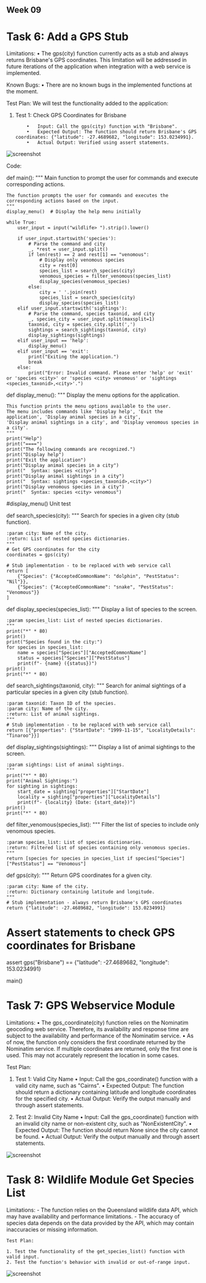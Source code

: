 ## Week 09

# Task 6: Add a GPS Stub

Limitations:
        •	The gps(city) function currently acts as a stub and always returns Brisbane's GPS coordinates. This limitation will be addressed in future iterations of the application when integration with a web service is implemented.
    
Known Bugs:
        •	There are no known bugs in the implemented functions at the moment.
    
Test Plan: We will test the functionality added to the application:

  1.	Test 1: Check GPS Coordinates for Brisbane
     
                •	Input: Call the gps(city) function with "Brisbane".
                •	Expected Output: The function should return Brisbane's GPS coordinates: {"latitude": -27.4689682, "longitude": 153.0234991}.
                •	Actual Output: Verified using assert statements.

![screenshot](https://github.com/Foram1123/project-python/blob/main/Images/Part%202/6.PNG)

Code:

def main():
    """
    Main function to prompt the user for commands and execute corresponding actions.

    The function prompts the user for commands and executes the corresponding actions based on the input.
    """
    display_menu()  # Display the help menu initially

    while True:
        user_input = input("wildlife> ").strip().lower()

        if user_input.startswith('species'):
            # Parse the command and city
            _, *rest = user_input.split()
            if len(rest) == 2 and rest[1] == "venomous":
                # Display only venomous species
                city = rest[0]
                species_list = search_species(city)
                venomous_species = filter_venomous(species_list)
                display_species(venomous_species)
            else:
                city = ' '.join(rest)
                species_list = search_species(city)
                display_species(species_list)
        elif user_input.startswith('sightings'):
            # Parse the command, species taxonid, and city
            _, species_city = user_input.split(maxsplit=1)
            taxonid, city = species_city.split(',')
            sightings = search_sightings(taxonid, city)
            display_sightings(sightings)
        elif user_input == 'help':
            display_menu()
        elif user_input == 'exit':
            print("Exiting the application.")
            break
        else:
            print("Error: Invalid command. Please enter 'help' or 'exit' or 'species <city>' or 'species <city> venomous' or 'sightings <species_taxonid>,<city>'.")
def display_menu():
    """
    Display the menu options for the application.

    This function prints the menu options available to the user.
    The menu includes commands like 'Display help', 'Exit the application', 'Display animal species in a city',
    'Display animal sightings in a city', and 'Display venomous species in a city'.
    """
    print("Help")
    print("====")
    print("The following commands are recognized.")
    print("Display help")
    print("Exit the application")
    print("Display animal species in a city")
    print("  Syntax: species <city>")
    print("Display animal sightings in a city")
    print("  Syntax: sightings <species_taxonid>,<city>")
    print("Display venomous species in a city")
    print("  Syntax: species <city> venomous")


#display_menu() Unit test

def search_species(city):
    """
    Search for species in a given city (stub function).

    :param city: Name of the city.
    :return: List of nested species dictionaries.
    """
    # Get GPS coordinates for the city
    coordinates = gps(city)

    # Stub implementation - to be replaced with web service call
    return [
        {"Species": {"AcceptedCommonName": "dolphin", "PestStatus": "Nil"}},
        {"Species": {"AcceptedCommonName": "snake", "PestStatus": "Venomous"}}
    ]


def display_species(species_list):
    """
    Display a list of species to the screen.

    :param species_list: List of nested species dictionaries.
    """
    print("*" * 80)
    print()
    print("Species found in the city:")
    for species in species_list:
        name = species["Species"]["AcceptedCommonName"]
        status = species["Species"]["PestStatus"]
        print(f"- {name} ({status})")
    print()
    print("*" * 80)


def search_sightings(taxonid, city):
    """
    Search for animal sightings of a particular species in a given city (stub function).

    :param taxonid: Taxon ID of the species.
    :param city: Name of the city.
    :return: List of animal sightings.
    """
    # Stub implementation - to be replaced with web service call
    return [{"properties": {"StartDate": "1999-11-15", "LocalityDetails": "Tinaroo"}}]


def display_sightings(sightings):
    """
    Display a list of animal sightings to the screen.

    :param sightings: List of animal sightings.
    """
    print("*" * 80)
    print("Animal Sightings:")
    for sighting in sightings:
        start_date = sighting["properties"]["StartDate"]
        locality = sighting["properties"]["LocalityDetails"]
        print(f"- {locality} (Date: {start_date})")
    print()
    print("*" * 80)

def filter_venomous(species_list):
    """
    Filter the list of species to include only venomous species.

    :param species_list: List of species dictionaries.
    :return: Filtered list of species containing only venomous species.
    """
    return [species for species in species_list if species["Species"]["PestStatus"] == "Venomous"]

def gps(city):
    """
    Return GPS coordinates for a given city.

    :param city: Name of the city.
    :return: Dictionary containing latitude and longitude.
    """
    # Stub implementation - always return Brisbane's GPS coordinates
    return {"latitude": -27.4689682, "longitude": 153.0234991}

# Assert statements to check GPS coordinates for Brisbane
assert gps("Brisbane") == {"latitude": -27.4689682, "longitude": 153.0234991}

main()

# Task 7: GPS Webservice Module

Limitations:
        •	The gps_coordinate(city) function relies on the Nominatim geocoding web service. Therefore, its availability and response time are subject to the availability and performance of the Nominatim service.
        •	As of now, the function only considers the first coordinate returned by the Nominatim service. If multiple coordinates are returned, only the first one is used. This may not accurately represent the location in some cases.
        
 Test Plan:  

1.	Test 1: Valid City Name
                •	Input: Call the gps_coordinate() function with a valid city name, such as "Cairns".
                •	Expected Output: The function should return a dictionary containing latitude and longitude coordinates for the specified city.
                •	Actual Output: Verify the output manually and through assert statements.
  	
2.	Test 2: Invalid City Name
                •	Input: Call the gps_coordinate() function with an invalid city name or non-existent city, such as "NonExistentCity".
                •	Expected Output: The function should return None since the city cannot be found.
                •	Actual Output: Verify the output manually and through assert statements.

![screenshot](https://github.com/Foram1123/project-python/blob/main/Images/Part%202/7.PNG)

# Task 8: Wildlife Module Get Species List  

Limitations:
    - The function relies on the Queensland wildlife data API, which may have availability and performance limitations.
    - The accuracy of species data depends on the data provided by the API, which may contain inaccuracies or missing information.

    Test Plan:
    
    1. Test the functionality of the get_species_list() function with valid input.
    2. Test the function's behavior with invalid or out-of-range input.

![screenshot]()



